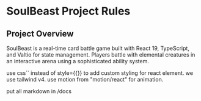 # SoulBeast Project Rules

## Project Overview
SoulBeast is a real-time card battle game built with React 19, TypeScript, and Valtio for state management. Players battle with elemental creatures in an interactive arena using a sophisticated ability system.

use css`` instead of style={{}} to add custom styling for react element. we use tailwind v4. use motion from "motion/react" for animation.

put all markdown in /docs